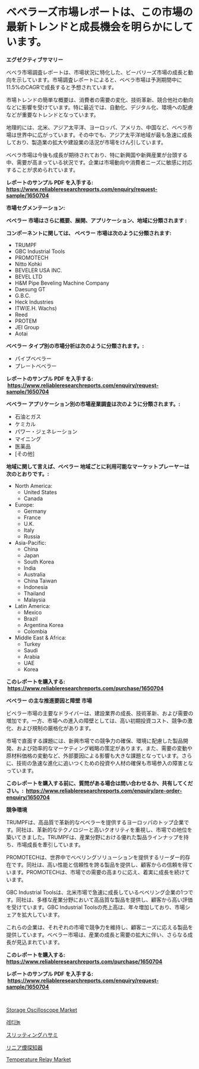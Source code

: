 <p><h1>ベベラーズ市場レポートは、この市場の最新トレンドと成長機会を明らかにしています。</h1></p><p><strong>エグゼクティブサマリー</strong></p>
<p><p>ベベラ市場調査レポートは、市場状況に特化した、ビーバリーズ市場の成長と動向を示しています。市場調査レポートによると、ベベラ市場は予測期間中に11.5%のCAGRで成長すると予想されています。</p><p>市場トレンドの簡単な概要は、消費者の需要の変化、技術革新、競合他社の動向などに影響を受けています。特に最近では、自動化、デジタル化、環境への配慮などが重要なトレンドとなっています。</p><p>地理的には、北米、アジア太平洋、ヨーロッパ、アメリカ、中国など、ベベラ市場は世界中に広がっています。その中でも、アジア太平洋地域が最も急速に成長しており、製造業の拡大や建設業の活況が市場をけん引しています。</p><p>ベベラ市場は今後も成長が期待されており、特に新興国や新興産業が台頭する中、需要が高まっている状況です。企業は市場動向や消費者ニーズに敏感に対応することが求められています。</p></p>
<p><strong>レポートのサンプル PDF を入手する: <a href="https://www.reliableresearchreports.com/enquiry/request-sample/1650704">https://www.reliableresearchreports.com/enquiry/request-sample/1650704</a></strong></p>
<p><strong>市場セグメンテーション:</strong></p>
<p><strong> ベベラー 市場はさらに概要、展開、アプリケーション、地域に分類されます :</strong></p>
<p><strong>コンポーネントに関しては、 ベベラー 市場は次のように分類されます: &nbsp;</strong></p>
<p><ul><li>TRUMPF</li><li>GBC Industrial Tools</li><li>PROMOTECH</li><li>Nitto Kohki</li><li>BEVELER USA INC.</li><li>BEVEL LTD</li><li>H&M Pipe Beveling Machine Company</li><li>Daesung GT</li><li>G.B.C.</li><li>Heck Industries</li><li>ITW(E.H. Wachs)</li><li>Reed</li><li>PROTEM</li><li>JEI Group</li><li>Aotai</li></ul></p>
<p><strong> ベベラー タイプ別の市場分析は次のように分類されます。:</strong></p>
<p><ul><li>パイプベベラー</li><li>プレートベベラー</li></ul></p>
<p><strong>レポートのサンプル PDF を入手する: &nbsp;<a href="https://www.reliableresearchreports.com/enquiry/request-sample/1650704">https://www.reliableresearchreports.com/enquiry/request-sample/1650704</a></strong></p>
<p><strong> ベベラー アプリケーション別の市場産業調査は次のように分類されます。:</strong></p>
<p><ul><li>石油とガス</li><li>ケミカル</li><li>パワー・ジェネレーション</li><li>マイニング</li><li>医薬品</li><li>[その他]</li></ul></p>
<p><strong>地域に関して言えば、ベベラー 地域ごとに利用可能なマーケットプレーヤーは次のとおりです。:</strong></p>
<p><ul>
    <li>
        North America:
        <ul>
            <li>United States</li>
            <li>Canada</li>
        </ul>
    </li>
    <li>
        Europe:
        <ul>
            <li>Germany</li>
            <li>France</li>
            <li>U.K.</li>
            <li>Italy</li>
            <li>Russia</li>
        </ul>
    </li>
    <li>
        Asia-Pacific:
        <ul>
            <li>China</li>
            <li>Japan</li>
            <li>South Korea</li>
            <li>India</li>
            <li>Australia</li>
            <li>China Taiwan</li>
            <li>Indonesia</li>
            <li>Thailand</li>
            <li>Malaysia</li>
        </ul>
    </li>
    <li>
        Latin America:
        <ul>
            <li>Mexico</li>
            <li>Brazil</li>
            <li>Argentina Korea</li>
            <li>Colombia</li>
        </ul>
    </li>
    <li>
        Middle East & Africa:
        <ul>
            <li>Turkey</li>
            <li>Saudi</li>
            <li>Arabia</li>
            <li>UAE</li>
            <li>Korea</li>
        </ul>
    </li>
    </ul></p>
<p><strong>このレポートを購入する: &nbsp;<a href="https://www.reliableresearchreports.com/purchase/1650704">https://www.reliableresearchreports.com/purchase/1650704</a></strong></p>
<p><strong>ベベラー の主な推進要因と障壁 市場</strong></p>
<p><p>ビベラー市場の主要なドライバーは、建設業界の成長、技術革新、および需要の増加です。一方、市場への進入の障壁としては、高い初期投資コスト、競争の激化、および規制の厳格化があります。</p><p>市場で直面する課題には、新興市場での競争力の確保、環境に配慮した製品開発、および効率的なマーケティング戦略の策定があります。また、需要の変動や原材料価格の変動など、外部要因による影響も大きな課題となっています。さらに、技術の急速な進化に追いつくための投資や人材の確保も市場参入の障害となっています。</p></p>
<p><strong>このレポートを購入する前に、質問がある場合は問い合わせるか、共有してください。:&nbsp; <a href="https://www.reliableresearchreports.com/enquiry/pre-order-enquiry/1650704">https://www.reliableresearchreports.com/enquiry/pre-order-enquiry/1650704</a></strong></p>
<p><strong>競争環境</strong></p>
<p><p>TRUMPFは、高品質で革新的なベベラーを提供するヨーロッパのトップ企業です。同社は、革新的なテクノロジーと高いクオリティを重視し、市場での地位を築いてきました。TRUMPFは、産業分野における優れた製品ラインナップを持ち、市場成長を牽引しています。</p><p>PROMOTECHは、世界中でベベリングソリューションを提供するリーダー的存在です。同社は、高い性能と信頼性を誇る製品を提供し、顧客からの信頼を得ています。PROMOTECHは、市場での需要の高まりに応え、着実に成長を続けています。</p><p>GBC Industrial Toolsは、北米市場で急速に成長しているベベリング企業の1つです。同社は、多様な産業分野において高品質な製品を提供し、顧客から高い評価を受けています。GBC Industrial Toolsの売上高は、年々増加しており、市場シェアを拡大しています。</p><p>これらの企業は、それぞれの市場で競争力を維持し、顧客ニーズに応える製品を提供しています。ベベラー市場は、産業の成長と需要の拡大に伴い、さらなる成長が見込まれています。</p></p>
<p><strong>このレポートを購入する: &nbsp; <a href="https://www.reliableresearchreports.com/purchase/1650704">https://www.reliableresearchreports.com/purchase/1650704</a></strong></p>
<p><strong>レポートのサンプル PDF を入手する: &nbsp;<a href="https://www.reliableresearchreports.com/enquiry/request-sample/1650704">https://www.reliableresearchreports.com/enquiry/request-sample/1650704</a></strong><strong></strong></p>
<p>&nbsp;</p>
<p><p><a href="https://github.com/kathiaseamanalvaradovlprc2h/Market-Research-Report-List-1/blob/main/storage-oscilloscope-market.md">Storage Oscilloscope Market</a></p><p><a href="https://medium.com/@kennayundt/%EB%A0%88%ED%8B%B0%EB%86%80-%EC%8B%9C%EC%9E%A5-%EC%84%B1%EA%B3%B5%EC%A0%81%EC%9D%B8-%EB%B9%84%EC%A6%88%EB%8B%88%EC%8A%A4-%EC%A0%84%EB%9E%B5%EC%9D%98-%ED%95%B5%EC%8B%AC-%ED%82%A4%EC%9B%8C%EB%93%9C-2031%EB%85%84%EA%B9%8C%EC%A7%80-%EC%98%88%EC%B8%A1-d8df8e9a9683">레티놀</a></p><p><a href="https://github.com/EstaSprer20231/Market-Research-Report-List-1/blob/main/224950710153.md">スリッティングハサミ</a></p><p><a href="https://medium.com/@redsalmon1949/%E7%9B%B4%E7%B7%9A%E7%8A%B6%E3%81%AE%E7%85%99%E6%8E%A2%E7%9F%A5%E6%A9%9F%E5%B8%82%E5%A0%B4-%E5%B8%82%E5%A0%B4%E3%82%B7%E3%82%A7%E3%82%A2-%E5%B8%82%E5%A0%B4%E5%8B%95%E5%90%91-%E5%B0%86%E6%9D%A5%E3%81%AE%E6%88%90%E9%95%B7%E3%82%92%E6%8E%A2%E3%82%8B-061b8c3af7f6">リニア煙探知器</a></p><p><a href="https://github.com/GroverBarry/Market-Research-Report-List-4/blob/main/temperature-relay-market.md">Temperature Relay Market</a></p></p>